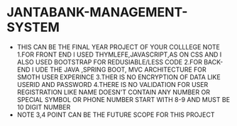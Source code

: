 # JANTABANK-MANAGEMENT-SYSTEM
* THIS CAN BE THE  FINAL YEAR PROJECT OF YOUR COLLLEGE
NOTE 
1.FOR FRONT END I USED THYMLEFE,JAVASCRIPT,AS ON CSS AND I ALSO USED BOOTSTRAP FOR REDUSIABLE/LESS CODE
2.FOR BACK-END I UDE THE JAVA ,SPRING BOOT, MVC ARCHITECTURE FOR SMOTH USER EXPERINCE
3.THER IS NO ENCRYPTION OF DATA LIKE  USERID AND PASSWORD 
4.THERE IS NO VALIDATION FOR USER REGISTRATION LIKE NAME DOESN'T CONTAIN ANY NUMBER OR SPECIAL SYMBOL OR PHONE NUMBER START WITH 8-9 AND MUST BE 10 DIGIT NUMBER
* NOTE 3,4 POINT CAN BE THE FUTURE SCOPE FOR THIS PROJECT
